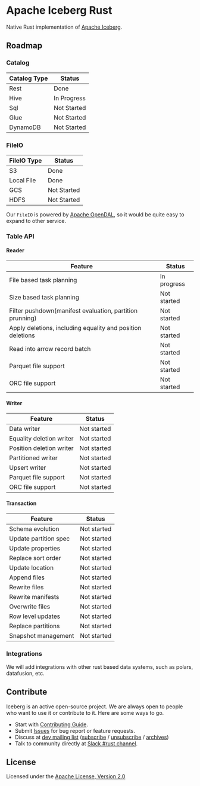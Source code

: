 <!--
  ~ Licensed to the Apache Software Foundation (ASF) under one
  ~ or more contributor license agreements.  See the NOTICE file
  ~ distributed with this work for additional information
  ~ regarding copyright ownership.  The ASF licenses this file
  ~ to you under the Apache License, Version 2.0 (the
  ~ "License"); you may not use this file except in compliance
  ~ with the License.  You may obtain a copy of the License at
  ~
  ~   http://www.apache.org/licenses/LICENSE-2.0
  ~
  ~ Unless required by applicable law or agreed to in writing,
  ~ software distributed under the License is distributed on an
  ~ "AS IS" BASIS, WITHOUT WARRANTIES OR CONDITIONS OF ANY
  ~ KIND, either express or implied.  See the License for the
  ~ specific language governing permissions and limitations
  ~ under the License.
-->

# Apache Iceberg Rust

Native Rust implementation of [Apache Iceberg](https://iceberg.apache.org/).

## Roadmap

### Catalog

| Catalog Type | Status      |
|--------------|-------------|
| Rest         | Done        |
| Hive         | In Progress |
| Sql          | Not Started |
| Glue         | Not Started |
| DynamoDB     | Not Started |

### FileIO

| FileIO Type | Status      |
|-------------|-------------|
| S3          | Done        |
| Local File  | Done        |
| GCS         | Not Started |
| HDFS        | Not Started |

Our `FileIO` is powered by [Apache OpenDAL](https://github.com/apache/incubator-opendal), so it would be quite easy to
expand to other service.

### Table API

#### Reader

| Feature                                                    | Status      |
|------------------------------------------------------------|-------------|
| File based task planning                                   | In progress |
| Size based task planning                                   | Not started |
| Filter pushdown(manifest evaluation, partition prunning)   | Not started |
| Apply deletions, including equality and position deletions | Not started |
| Read into arrow record batch                               | Not started |
| Parquet file support                                       | Not started |
| ORC file support                                           | Not started |

#### Writer

| Feature                  | Status      |
|--------------------------|-------------|
| Data writer              | Not started |
| Equality deletion writer | Not started |
| Position deletion writer | Not started |
| Partitioned writer       | Not started |
| Upsert writer            | Not started |
| Parquet file support     | Not started |
| ORC file support         | Not started |

#### Transaction

| Feature               | Status      |
|-----------------------|-------------|
| Schema evolution      | Not started |
| Update partition spec | Not started |
| Update properties     | Not started |
| Replace sort order    | Not started |
| Update location       | Not started |
| Append files          | Not started |
| Rewrite files         | Not started |
| Rewrite manifests     | Not started |
| Overwrite files       | Not started |
| Row level updates     | Not started |
| Replace partitions    | Not started |
| Snapshot management   | Not started |

### Integrations

We will add integrations with other rust based data systems, such as polars, datafusion, etc.

## Contribute

Iceberg is an active open-source project. We are always open to people who want to use it or contribute to it. Here are some ways to go.

- Start with [Contributing Guide](CONTRIBUTING.md).
- Submit [Issues](https://github.com/apache/iceberg-rust/issues/new) for bug report or feature requests.
- Discuss at [dev mailing list](mailto:dev@iceberg.apache.org) ([subscribe](mailto:dev-subscribe@iceberg.apache.org?subject=(send%20this%20email%20to%20subscribe)) / [unsubscribe](mailto:dev-unsubscribe@iceberg.apache.org?subject=(send%20this%20email%20to%20unsubscribe)) / [archives](https://lists.apache.org/list.html?dev@iceberg.apache.org))
- Talk to community directly at [Slack #rust channel](https://join.slack.com/t/apache-iceberg/shared_invite/zt-1zbov3k6e-KtJfoaxp97YfX6dPz1Bk7A).

## License

Licensed under the [Apache License, Version 2.0](http://www.apache.org/licenses/LICENSE-2.0)
